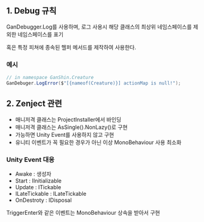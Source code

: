 
## 1. Debug 규칙

GanDebugger.Log를 사용하며, 로그 사용시 해당 클래스의 최상위 네임스페이스를 제외한 네임스페이스를 표기

혹은 특정 피쳐에 종속된 헬퍼 메서드를 제작하여 사용한다.

### 예시


```C#
// in namespace GanShin.Creature
GanDebuger.LogError($"[{nameof(Creature)}] actionMap is null!");
```

## 2. Zenject 관련

- 매니저격 클래스는 ProjectInstaller에서 바인딩
- 매니저격 클래스는 AsSingle().NonLazy()로 구현
- 가능하면 Unity Event를 사용하지 않고 구현
- 유니티 이벤트가 꼭 필요한 경우가 아닌 이상 MonoBehaviour 사용 최소화

### Unity Event 대응

- Awake : 생성자
- Start : IInitializable
- Update : ITickable
- ILateTickable : ILateTickable
- OnDestroty : IDisposal

TriggerEnter와 같은 이벤트는 MonoBehaviour 상속을 받아서 구현

